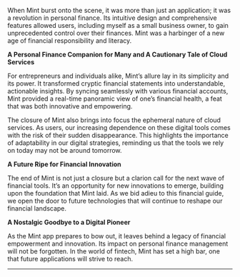 When Mint burst onto the scene, it was more than just an application; it was a revolution in personal finance. Its intuitive design and comprehensive features allowed users, including myself as a small business owner, to gain unprecedented control over their finances. Mint was a harbinger of a new age of financial responsibility and literacy.

**A Personal Finance Companion for Many and A Cautionary Tale of Cloud Services**

For entrepreneurs and individuals alike, Mint’s allure lay in its simplicity and its power. It transformed cryptic financial statements into understandable, actionable insights. By syncing seamlessly with various financial accounts, Mint provided a real-time panoramic view of one’s financial health, a feat that was both innovative and empowering.

The closure of Mint also brings into focus the ephemeral nature of cloud services. As users, our increasing dependence on these digital tools comes with the risk of their sudden disappearance. This highlights the importance of adaptability in our digital strategies, reminding us that the tools we rely on today may not be around tomorrow.

**A Future Ripe for Financial Innovation**

The end of Mint is not just a closure but a clarion call for the next wave of financial tools. It’s an opportunity for new innovations to emerge, building upon the foundation that Mint laid. As we bid adieu to this financial guide, we open the door to future technologies that will continue to reshape our financial landscape.

**A Nostalgic Goodbye to a Digital Pioneer**

As the Mint app prepares to bow out, it leaves behind a legacy of financial empowerment and innovation. Its impact on personal finance management will not be forgotten. In the world of fintech, Mint has set a high bar, one that future applications will strive to reach.

- - - - - -